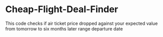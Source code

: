 # Cheap-Flight-Deal-Finder
This code checks if air ticket price dropped against your expected value from tomorrow to six months later range departure date
